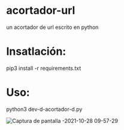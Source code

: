 # acortador-url
un acortador de url escrito en python
# Insatlación:
pip3  install -r requirements.txt 
# Uso:
python3 dev-d-acortador-d.py

![Captura de pantalla -2021-10-28 09-57-29](https://user-images.githubusercontent.com/70846693/139386610-c58b2834-ff3d-48ad-ae1e-ba5446e8a388.png)

